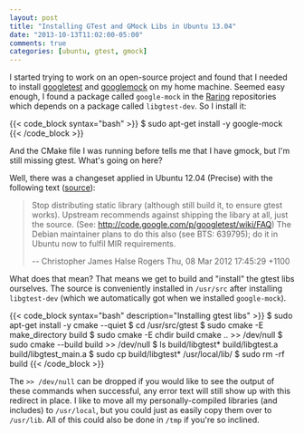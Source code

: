 ```yaml
---
layout: post
title: "Installing GTest and GMock Libs in Ubuntu 13.04"
date: "2013-10-13T11:02:00-05:00"
comments: true
categories: [ubuntu, gtest, gmock]
---
```


I started trying to work on an open-source project and found that I needed to install [googletest](https://code.google.com/p/googletest/) and [googlemock](https://code.google.com/p/googlemock/) on my home machine. Seemed easy enough, I found a package called `google-mock` in the [Raring](http://packages.ubuntu.com/raring/google-mock) repositories which depends on a package called `libgtest-dev`. So I install it:

{{< code_block syntax="bash" >}}
$ sudo apt-get install -y google-mock
{{< /code_block >}}

And the CMake file I was running before tells me that I have gmock, but I'm still missing gtest. What's going on here?

Well, there was a changeset applied in Ubuntu 12.04 (Precise) with the following text ([source](http://www.ubuntuupdates.org/package/core/precise/universe/base/gtest)):

>   Stop distributing static library (although still build it, to ensure gtest 
>   works). Upstream recommends against shipping the libary at all, just the 
>   source. (See: http://code.google.com/p/googletest/wiki/FAQ) 
>   The Debian maintainer plans to do this also (see BTS: 639795); do it in 
>   Ubuntu now to fulfil MIR requirements.
>
> -- Christopher James Halse Rogers Thu, 08 Mar 2012 17:45:29 +1100

What does that mean? That means we get to build and "install" the gtest libs ourselves. The source is conveniently installed in `/usr/src` after installing `libgtest-dev` (which we automatically got when we installed `google-mock`).

{{< code_block syntax="bash" description="Installing gtest libs" >}}
$ sudo apt-get install -y cmake --quiet
$ cd /usr/src/gtest
$ sudo cmake -E make_directory build
$ sudo cmake -E chdir build cmake .. >> /dev/null
$ sudo cmake --build build >> /dev/null
$ ls build/libgtest*
build/libgtest.a  build/libgtest_main.a
$ sudo cp build/libgtest* /usr/local/lib/
$ sudo rm -rf build
{{< /code_block >}}

The `>> /dev/null` can be dropped if you would like to see the output of these commands when successful, any error text will still show up with this redirect in place. I like to move all my personally-compiled libraries (and includes) to `/usr/local`, but you could just as easily copy them over to `/usr/lib`. All of this could also be done in `/tmp` if you're so inclined.
